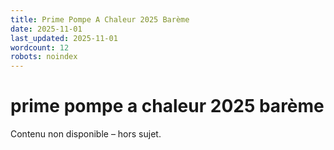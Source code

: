 ```yaml
---
title: Prime Pompe A Chaleur 2025 Barème
date: 2025-11-01
last_updated: 2025-11-01
wordcount: 12
robots: noindex
---
```


# prime pompe a chaleur 2025 barème

Contenu non disponible – hors sujet.